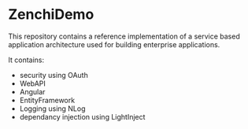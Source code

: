 # ZenchiDemo
This repository contains a reference implementation of a service based application architecture used for building enterprise applications.

It contains:
* security using OAuth
* WebAPI
* Angular
* EntityFramework
* Logging using NLog
* dependancy injection using LightInject
